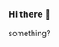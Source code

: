 ### Hi there 👋

<!--
**IdotMaster1/Idotmaster1** is a ✨ _special_ ✨ repository because its `README.md` (this file) appears on your GitHub profile.

Here are some ideas to get you started:

- 🔭 I’m currently working on a brank spanking new website made my me of course
- 🌱 I’m currently learning website devolepment
- 👯 I’m looking to collaborate on nothing (yet)
- 🤔 I’m looking for help with how the hell i get CertBot to work with my website
- 💬 Ask me about something?
- 📫 How to reach me: On my email of course Justapersom@gmail.com
- 😄 Pronouns: idiot
- ⚡ Fun fact: I am a idiot
--> something?
